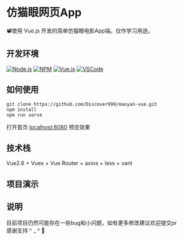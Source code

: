 # 仿猫眼网页App

📽使用 Vue.js 开发的简单仿猫眼电影App端。仅作学习用途。

## 开发环境

  [![Node.js](https://img.shields.io/badge/-Node.js-339933?style=plastic&logo=Node.js)](https://nodejs.org/zh-cn/)
  [![NPM](https://img.shields.io/badge/-NPM-CB3837?style=plastic&logo=npm)](https://www.npmjs.com/package/npm)
  [![Vue.js](https://img.shields.io/badge/-Vue.js-4FC08D?style=plastic&logo=vue.js)](https://v2.cn.vuejs.org/)
  [![VSCode](https://img.shields.io/badge/-VSCode-007ACC?style=plastic&logo=visual-studio-code)](https://code.visualstudio.com/)

## 如何使用

    git clone https://github.com/Discover999/maoyan-vue.git
    npm install
    npm run serve
打开首页 [localhost:8080](http://localhost:8080/) 预览效果

## 技术栈

Vue2.6 + Vuex + Vue Router + axios + less + vant

## 项目演示

## 说明

目前项目仍然可能存在一些bug和小问题，如有更多修改建议欢迎提交pr  
感谢支持 ^ _ ^ 💖
